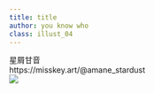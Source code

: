 ```yaml
---
title: title
author: you know who
class: illust_04
---
```


<div class="page-header">
<div class="illust-author">星屑甘音</div>
<div class="social">https://misskey.art/@amane_stardust</div>
</div>
<div class="illust-image-page-left">
<img src="image/illust-amane.png" />
</div>
<!-- <div class='illust-message'>「何者でもないから、何者にだってなれる」</div> -->

